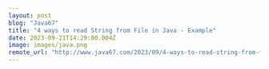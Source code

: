 ```yaml
---
layout: post
blog: "Java67"
title: "4 ways to read String from File in Java - Example"
date: 2023-09-21T14:29:00.004Z
image: images/java.png
remote_url: "http://www.java67.com/2023/09/4-ways-to-read-string-from-file-in-java.html"
---
```

